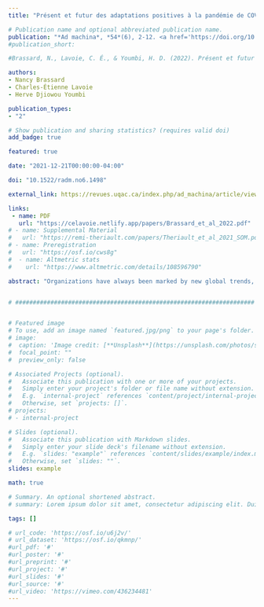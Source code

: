 ```yaml
---
title: "Présent et futur des adaptations positives à la pandémie de COVID-19 : résilience, bonnes pratiques et stratégies employées deux ans plus tard"

# Publication name and optional abbreviated publication name.
publication: "*Ad machina*, *54*(6), 2-12. <a href='https://doi.org/10.1522/radm.no6.1498' target='_blank' rel='noopener noreferrer'>10.1522/radm.no6.1498</a>"
#publication_short: 

#Brassard, N., Lavoie, C. É., & Youmbi, H. D. (2022). Présent et futur des adaptations positives à la pandémie de COVID-19: #résilience, bonnes pratiques et stratégies employées deux ans plus tard. Ad machina, (6), 2-12.

authors:
- Nancy Brassard
- Charles-Étienne Lavoie
- Herve Djiowou Youmbi

publication_types:
- "2"

# Show publication and sharing statistics? (requires valid doi)
add_badge: true

featured: true

date: "2021-12-21T00:00:00-04:00"

doi: "10.1522/radm.no6.1498"

external_link: https://revues.uqac.ca/index.php/ad_machina/article/view/1498

links: 
 - name: PDF
   url: "https://celavoie.netlify.app/papers/Brassard_et_al_2022.pdf"
# - name: Supplemental Material
#   url: "https://remi-theriault.com/papers/Theriault_et_al_2021_SOM.pdf"
# - name: Preregistration
#   url: "https://osf.io/cws8g"
#  - name: Altmetric stats
#    url: "https://www.altmetric.com/details/108596790"

abstract: "Organizations have always been marked by new global trends, such as geopolitical changes, trade exchanges and evolutions in business models. Life with the pandemic, since March 2020, is also considered exceptional. This study is a continuation of an initial survey published at the beginning of the crisis. It aims to provide food for thought for reflections on the positive adaptation strategies that are maintained or thatresult from the health crisis associated with the COVID-19 pandemic. The objective of the previous publication was to identify the positive effects perceived or resulting from the health crisis, to better understand how the various actors in society are organizing or mobilizing in face of such a disaster. With the same objective, this reflection assesses to what extent the COVID-19 pandemic would have, two years later, prompted people to implement new coping strategies in addition to identifying how they anticipate returning to work or normality. More specifically, this article provides the results of the information collected from 110respondents. These results indicate that workers continue to adapt positively, but that certain resources must be introduced to ensure and even strengthen their resilience capacity. To sustain their leadership after the pandemic, our leaders and managers will have to consider the factors that favour developing or maintaining resilience. They will also have to exercise leadership marked by benevolent management practices, and implement clever systems adapted to the context in which society and the work environment are evolving at the end of this crisis."


# ####################################################################


# Featured image
# To use, add an image named `featured.jpg/png` to your page's folder. 
# image:
#  caption: 'Image credit: [**Unsplash**](https://unsplash.com/photos/s9CC2SKySJM)'
#  focal_point: ""
#  preview_only: false

# Associated Projects (optional).
#   Associate this publication with one or more of your projects.
#   Simply enter your project's folder or file name without extension.
#   E.g. `internal-project` references `content/project/internal-project/index.md`.
#   Otherwise, set `projects: []`.
# projects:
# - internal-project

# Slides (optional).
#   Associate this publication with Markdown slides.
#   Simply enter your slide deck's filename without extension.
#   E.g. `slides: "example"` references `content/slides/example/index.md`.
#   Otherwise, set `slides: ""`.
slides: example

math: true

# Summary. An optional shortened abstract.
# summary: Lorem ipsum dolor sit amet, consectetur adipiscing elit. Duis posuere tellus ac convallis placerat. Proin tincidunt magna sed ex sollicitudin condimentum.

tags: []

# url_code: 'https://osf.io/u6j2v/'
# url_dataset: 'https://osf.io/qkmnp/'
#url_pdf: '#'
#url_poster: '#'
#url_preprint: '#'
#url_project: '#'
#url_slides: '#'
#url_source: '#'
#url_video: 'https://vimeo.com/436234481'
---
```

